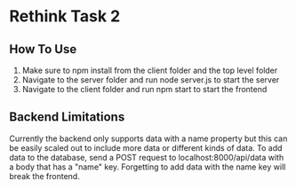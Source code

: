 # Rethink Task 2
## How To Use
1. Make sure to npm install from the client folder and the top level folder
2. Navigate to the server folder and run node server.js to start the server
3. Navigate to the client folder and run npm start to start the frontend
## Backend Limitations
Currently the backend only supports data with a name property but this can be easily scaled out to include more data or different kinds of data. To add data to the database, send a POST request to localhost:8000/api/data with a body that has a "name" key. Forgetting to add data with the name key will break the frontend.
